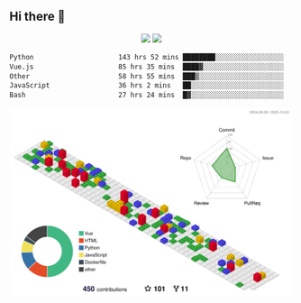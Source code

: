 ## Hi there 👋
<div align="center">
<span>  </span>
<img height="170px" src="https://github-readme-stats.vercel.app/api?username=bigQY&show_icons=true&count_private==true&v=3" /><span>        </span><img height="170px" src="https://github-readme-stats.vercel.app/api/top-langs/?username=bigQY&layout=compact&langs_count=8&hide=html&v=3" />
<span>  </span>
</div>
<div align="center">

<!--START_SECTION:waka-->

```txt
Python                     143 hrs 52 mins ████████░░░░░░░░░░░░░░░░░   31.63 %
Vue.js                     85 hrs 35 mins  ████▓░░░░░░░░░░░░░░░░░░░░   18.82 %
Other                      58 hrs 55 mins  ███▒░░░░░░░░░░░░░░░░░░░░░   12.95 %
JavaScript                 36 hrs 2 mins   ██░░░░░░░░░░░░░░░░░░░░░░░   07.92 %
Bash                       27 hrs 24 mins  █▓░░░░░░░░░░░░░░░░░░░░░░░   06.03 %
```

<!--END_SECTION:waka-->
</div>

![](./profile-3d-contrib/profile-gitblock.svg)

